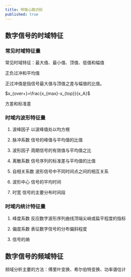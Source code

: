 ```yaml
---
title: 呼吸心跳识别
published: true
---
```


## 数字信号的时域特征

### 常见时域特征量

常见时域特征：最大值、最小值、顶值、低值和幅值

正负过冲和平均值

正过冲值是指信号最大值与顶值之差与幅值的比值。

$x_{over+}=\frac{x_{max}-x_{top}}{x_A}$

方差和标准差

### 时域内波形特征量

1. 波峰因子
以波峰值处以均方根

2. 脉冲系数
信号的峰值与平均值的比值

3. 波形因子
周期信号的有效值与平均值之比

4. 离散系数
信号序列的标准差与平均值的比值

5. 自相关系数
波形信号中不同时间点之间的相互关系

6. 波形中心
信号的平均时间

7. 时宽
信号的主要分布时间段

### 时域内统计特征量

1. 峰度系数
反应数字波形序列曲线顶端尖峭或扁平程度的指标

2. 偏度系数
表征数字信号的分布偏斜程度

3. 信号的熵

## 数字信号的频域特征
频域分析主要的方法：傅里叶变换、希尔伯特变换、功率谱估计
